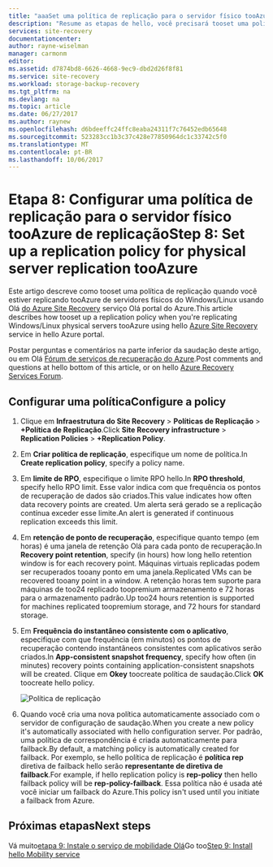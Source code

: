 ```yaml
---
title: "aaaSet uma política de replicação para o servidor físico tooAzure de replicação com o Azure Site Recovery | Microsoft Docs"
description: "Resume as etapas de hello, você precisará tooset uma política de replicação ao replicar o armazenamento de tooAzure de servidores físicos usando o serviço do Azure Site Recovery Olá no local"
services: site-recovery
documentationcenter: 
author: rayne-wiselman
manager: carmonm
editor: 
ms.assetid: d7874bd8-6626-4668-9ec9-dbd2d26f8f81
ms.service: site-recovery
ms.workload: storage-backup-recovery
ms.tgt_pltfrm: na
ms.devlang: na
ms.topic: article
ms.date: 06/27/2017
ms.author: raynew
ms.openlocfilehash: d6bdeeffc24ffc8eaba24311f7c76452edb65648
ms.sourcegitcommit: 523283cc1b3c37c428e77850964dc1c33742c5f0
ms.translationtype: MT
ms.contentlocale: pt-BR
ms.lasthandoff: 10/06/2017
---
```

# <a name="step-8-set-up-a-replication-policy-for-physical-server-replication-tooazure"></a><span data-ttu-id="19128-103">Etapa 8: Configurar uma política de replicação para o servidor físico tooAzure de replicação</span><span class="sxs-lookup"><span data-stu-id="19128-103">Step 8: Set up a replication policy for physical server replication tooAzure</span></span>


<span data-ttu-id="19128-104">Este artigo descreve como tooset uma política de replicação quando você estiver replicando tooAzure de servidores físicos do Windows/Linux usando Olá [do Azure Site Recovery](site-recovery-overview.md) serviço Olá portal do Azure.</span><span class="sxs-lookup"><span data-stu-id="19128-104">This article describes how tooset up a replication policy when you're replicating Windows/Linux physical servers tooAzure using hello [Azure Site Recovery](site-recovery-overview.md) service in hello Azure portal.</span></span>


<span data-ttu-id="19128-105">Postar perguntas e comentários na parte inferior da saudação deste artigo, ou em Olá [Fórum de serviços de recuperação do Azure](https://social.msdn.microsoft.com/forums/azure/home?forum=hypervrecovmgr).</span><span class="sxs-lookup"><span data-stu-id="19128-105">Post comments and questions at hello bottom of this article, or on hello [Azure Recovery Services Forum](https://social.msdn.microsoft.com/forums/azure/home?forum=hypervrecovmgr).</span></span>


## <a name="configure-a-policy"></a><span data-ttu-id="19128-106">Configurar uma política</span><span class="sxs-lookup"><span data-stu-id="19128-106">Configure a policy</span></span>

1. <span data-ttu-id="19128-107">Clique em **Infraestrutura do Site Recovery** > **Políticas de Replicação** > **+Política de Replicação**.</span><span class="sxs-lookup"><span data-stu-id="19128-107">Click **Site Recovery infrastructure** > **Replication Policies** > **+Replication Policy**.</span></span>
2. <span data-ttu-id="19128-108">Em **Criar política de replicação**, especifique um nome de política.</span><span class="sxs-lookup"><span data-stu-id="19128-108">In **Create replication policy**, specify a policy name.</span></span>
3. <span data-ttu-id="19128-109">Em **limite de RPO**, especifique o limite RPO hello.</span><span class="sxs-lookup"><span data-stu-id="19128-109">In **RPO threshold**, specify hello RPO limit.</span></span> <span data-ttu-id="19128-110">Esse valor indica com que frequência os pontos de recuperação de dados são criados.</span><span class="sxs-lookup"><span data-stu-id="19128-110">This value indicates how often data recovery points are created.</span></span> <span data-ttu-id="19128-111">Um alerta será gerado se a replicação contínua exceder esse limite.</span><span class="sxs-lookup"><span data-stu-id="19128-111">An alert is generated if continuous replication exceeds this limit.</span></span>
4. <span data-ttu-id="19128-112">Em **retenção de ponto de recuperação**, especifique quanto tempo (em horas) é uma janela de retenção Olá para cada ponto de recuperação.</span><span class="sxs-lookup"><span data-stu-id="19128-112">In **Recovery point retention**, specify (in hours) how long hello retention window is for each recovery point.</span></span> <span data-ttu-id="19128-113">Máquinas virtuais replicadas podem ser recuperados tooany ponto em uma janela.</span><span class="sxs-lookup"><span data-stu-id="19128-113">Replicated VMs can be recovered tooany point in a window.</span></span> <span data-ttu-id="19128-114">A retenção horas tem suporte para máquinas de too24 replicado toopremium armazenamento e 72 horas para o armazenamento padrão.</span><span class="sxs-lookup"><span data-stu-id="19128-114">Up too24 hours retention is supported for machines replicated toopremium storage, and 72 hours for standard storage.</span></span>
5. <span data-ttu-id="19128-115">Em **Frequência do instantâneo consistente com o aplicativo**, especifique com que frequência (em minutos) os pontos de recuperação contendo instantâneos consistentes com aplicativos serão criados.</span><span class="sxs-lookup"><span data-stu-id="19128-115">In **App-consistent snapshot frequency**, specify how often (in minutes) recovery points containing application-consistent snapshots will be created.</span></span> <span data-ttu-id="19128-116">Clique em **Okey** toocreate política de saudação.</span><span class="sxs-lookup"><span data-stu-id="19128-116">Click **OK** toocreate hello policy.</span></span>

    ![Política de replicação](./media/physical-walkthrough-replication/gs-replication2.png)
8. <span data-ttu-id="19128-118">Quando você cria uma nova política automaticamente associado com o servidor de configuração de saudação.</span><span class="sxs-lookup"><span data-stu-id="19128-118">When you create a new policy it's automatically associated with hello configuration server.</span></span> <span data-ttu-id="19128-119">Por padrão, uma política de correspondência é criada automaticamente para failback.</span><span class="sxs-lookup"><span data-stu-id="19128-119">By default, a matching policy is automatically created for failback.</span></span> <span data-ttu-id="19128-120">Por exemplo, se hello política de replicação é **política rep** diretiva de failback hello serão **representante de diretiva de failback**.</span><span class="sxs-lookup"><span data-stu-id="19128-120">For example, if hello replication policy is **rep-policy** then hello failback policy will be **rep-policy-failback**.</span></span> <span data-ttu-id="19128-121">Essa política não é usada até você iniciar um failback do Azure.</span><span class="sxs-lookup"><span data-stu-id="19128-121">This policy isn't used until you initiate a failback from Azure.</span></span>

## <a name="next-steps"></a><span data-ttu-id="19128-122">Próximas etapas</span><span class="sxs-lookup"><span data-stu-id="19128-122">Next steps</span></span>

<span data-ttu-id="19128-123">Vá muito[etapa 9: Instale o serviço de mobilidade Olá](physical-walkthrough-install-mobility.md)</span><span class="sxs-lookup"><span data-stu-id="19128-123">Go too[Step 9: Install hello Mobility service](physical-walkthrough-install-mobility.md)</span></span>
